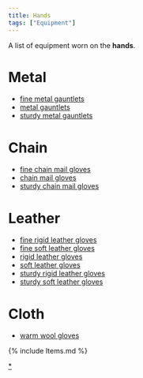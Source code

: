 ```yaml
---
title: Hands
tags: ["Equipment"]
---
```

A list of equipment worn on the **hands**.

# Metal

- [fine metal gauntlets](fine_metal_gauntlets "wikilink")
- [metal gauntlets](metal_gauntlets "wikilink")
- [sturdy metal gauntlets](sturdy_metal_gauntlets "wikilink")

# Chain

- [fine chain mail gloves](fine_chain_mail_gloves "wikilink")
- [chain mail gloves](chain_mail_gloves "wikilink")
- [sturdy chain mail gloves](sturdy_chain_mail_gloves "wikilink")

# Leather

- [fine rigid leather gloves](fine_rigid_leather_gloves "wikilink")
- [fine soft leather gloves](fine_soft_leather_gloves "wikilink")
- [rigid leather gloves](rigid_leather_gloves "wikilink")
- [soft leather gloves](soft_leather_gloves "wikilink")
- [sturdy rigid leather gloves](sturdy_rigid_leather_gloves "wikilink")
- [sturdy soft leather gloves](sturdy_soft_leather_gloves "wikilink")

# Cloth

- [warm wool gloves](warm_wool_gloves "wikilink")

{% include Items.md %}

[\*](Category:Hands_items "wikilink")